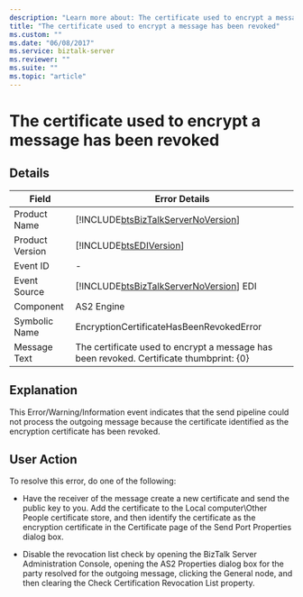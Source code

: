```yaml
---
description: "Learn more about: The certificate used to encrypt a message has been revoked"
title: "The certificate used to encrypt a message has been revoked"
ms.custom: ""
ms.date: "06/08/2017"
ms.service: biztalk-server
ms.reviewer: ""
ms.suite: ""
ms.topic: "article"
---
```

# The certificate used to encrypt a message has been revoked
## Details  
  
| Field | Error Details|
|-----------------|-----------------------------------------------------------------------------------------|
|  Product Name   |   [!INCLUDE[btsBizTalkServerNoVersion](../includes/btsbiztalkservernoversion-md.md)]    |
| Product Version |               [!INCLUDE[btsEDIVersion](../includes/btsediversion-md.md)]                |
|    Event ID     |                                            -                                            |
|  Event Source   | [!INCLUDE[btsBizTalkServerNoVersion](../includes/btsbiztalkservernoversion-md.md)] EDI  |
|    Component    |                                       AS2 Engine                                        |
|  Symbolic Name  |                        EncryptionCertificateHasBeenRevokedError                         |
|  Message Text   | The certificate used to encrypt a message has been revoked. Certificate thumbprint: {0} |
  
## Explanation  
 This Error/Warning/Information event indicates that the send pipeline could not process the outgoing message because the certificate identified as the encryption certificate has been revoked.  
  
## User Action  
 To resolve this error, do one of the following:  
  
-   Have the receiver of the message create a new certificate and send the public key to you. Add the certificate to the Local computer\Other People certificate store, and then identify the certificate as the encryption certificate in the Certificate page of the Send Port Properties dialog box.  
  
-   Disable the revocation list check by opening the BizTalk Server Administration Console, opening the AS2 Properties dialog box for the party resolved for the outgoing message, clicking the General node, and then clearing the Check Certification Revocation List property.
